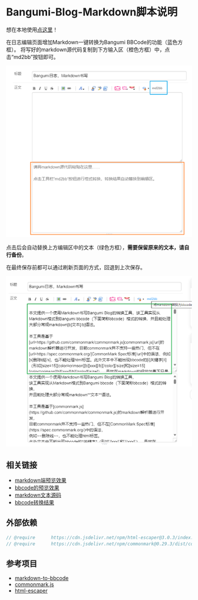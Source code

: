 # Bangumi-Blog-Markdown脚本说明

想在本地使用[点这里](https://github.com/furtherun/bangumi-blog-markdown-desktop)！

在日志编辑页面增加Markdown一键转换为Bangumi BBCode的功能（蓝色方框）。
将写好的markdown源代码复制到下方输入区（橙色方框）中，点击“md2bb”按钮即可。

![编辑页面变化](images/before.png)

点击后会自动替换上方编辑区中的文本（绿色方框），**需要保留原来的文本，请自行备份**。

在最终保存前都可以通过刷新页面的方式，回退到上次保存。

![转换效果](images/after.png)

## 相关链接

- [markdown端预览效果](https://github.com/furtherun/bangumi-blog-markdown-desktop/blob/main/test/article.md)
- [bbcode的预览效果](https://bgm.tv/blog/330695)
- [markdown文本源码](https://github.com/furtherun/bangumi-blog-markdown-desktop/blob/main/test/article.md)
- [bbcode转换结果](https://github.com/furtherun/bangumi-blog-markdown-desktop/blob/main/test/artivle.bb.md)

## 外部依赖

```js
// @require 	 https://cdn.jsdelivr.net/npm/html-escaper@3.0.3/index.min.js
// @require      https://cdn.jsdelivr.net/npm/commonmark@0.29.3/dist/commonmark.min.js
```

## 参考项目

- [markdown-to-bbcode](https://github.com/ddormer/markdown-to-bbcode)
- [commonmark.js](https://github.com/commonmark/commonmark.js)
- [html-escaper](https://github.com/WebReflection/html-escaper)
